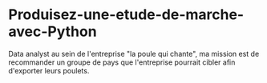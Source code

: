 # Produisez-une-etude-de-marche-avec-Python

Data analyst au sein de l'entreprise "la poule qui chante", ma mission est de recommander un groupe de pays que l'entreprise pourrait cibler afin d'exporter leurs poulets.
